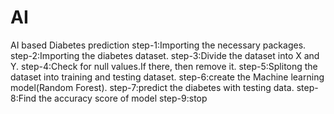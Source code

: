 # AI
AI based Diabetes prediction
step-1:Importing the necessary packages.
step-2:Importing the diabetes dataset.
step-3:Divide the dataset into X and Y.
step-4:Check for null values.If there, then remove it.
step-5:Splitong the dataset into training and testing dataset.
step-6:create the Machine learning model(Random Forest).
step-7:predict the diabetes with testing data.
step-8:Find the accuracy score of model
step-9:stop

